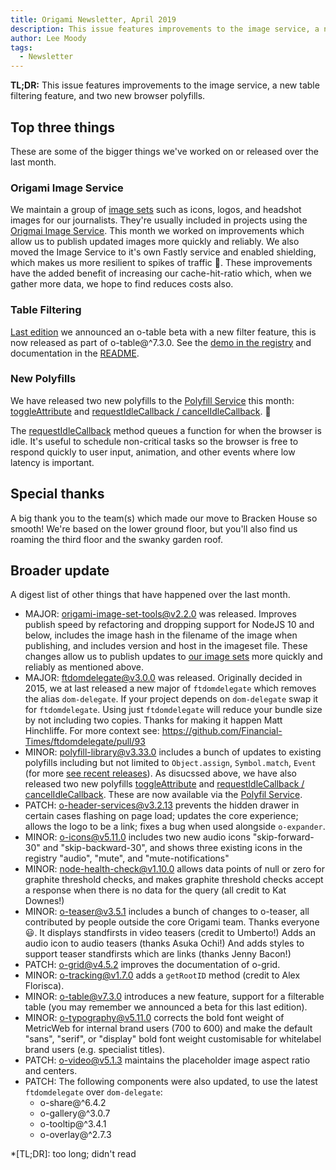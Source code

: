 ```yaml
---
title: Origami Newsletter, April 2019
description: This issue features improvements to the image service, a new table filtering feature, and two new browser polyfills.
author: Lee Moody
tags:
  - Newsletter
---
```


**TL;DR:** This issue features improvements to the image service, a new table filtering feature, and two new browser polyfills.

## Top three things

These are some of the bigger things we've worked on or released over the last month.

### Origami Image Service

We maintain a group of [image sets](https://registry.origami.ft.com/components?search=&module=&imageset=true&service=&active=true&maintained=true&experimental=&deprecated=&dead=) such as icons, logos, and headshot images for our journalists. They're usually included in projects using the [Origmai Image Service](https://www.ft.com/__origami/service/image/v2/). This month we worked on improvements which allow us to publish updated images more quickly and reliably. We also moved the Image Service to it's own Fastly service and enabled shielding, which makes us more resilient to spikes of traffic &#x1F680;. These improvements have the added benefit of increasing our cache-hit-ratio which, when we gather more data, we hope to find reduces costs also.

### Table Filtering

[Last edition](/blog/2019/03/29/newsletter/) we announced an o-table beta with a new filter feature, this is now released as part of o-table@^7.3.0. See the [demo in the registry](https://registry.origami.ft.com/components/o-table@7.3.0#demo-filter) and documentation in the [README](https://registry.origami.ft.com/components/o-table@7.3.0/readme?brand=core#filtering).

### New Polyfills

We have released two new polyfills to the [Polyfill Service](https://polyfill.io/v3/) this month: [toggleAttribute](https://developer.mozilla.org/en-US/docs/Web/API/Element/toggleAttribute) and [requestIdleCallback / cancelIdleCallback](https://developer.mozilla.org/en-US/docs/Web/API/Window/requestIdleCallback). &#x1F389;

The [requestIdleCallback](https://developer.mozilla.org/en-US/docs/Web/API/Window/requestIdleCallback) method queues a function for when the browser is idle. It's useful to schedule non-critical tasks so the browser is free to respond quickly to user input, animation, and other events where low latency is important.

## Special thanks

A big thank you to the team(s) which made our move to Bracken House so smooth! We're based on the lower ground floor, but you'll also find us roaming the third floor and the swanky garden roof.

## Broader update

A digest list of other things that have happened over the last month.

- MAJOR: [origami-image-set-tools@v2.2.0](https://registry.origami.ft.com/components/origami-image-set-tools@2.2.0) was released. Improves publish speed by refactoring and dropping support for NodeJS 10 and below, includes the image hash in the filename of the image when publishing, and includes version and host in the imageset file. These changes allow us to publish updates to [our image sets](https://registry.origami.ft.com/components?search=&module=&imageset=true&service=&active=true&maintained=true&experimental=&deprecated=&dead=) more quickly and reliably as mentioned above.
- MAJOR: [ftdomdelegate@v3.0.0](https://registry.origami.ft.com/components/ftdomdelegate@3.0.0) was released. Originally decided in 2015, we at last released a new major of `ftdomdelegate` which removes the alias `dom-delegate`. If your project depends on `dom-delegate` swap it for `ftdomdelegate`. Using just `ftdomdelegate` will reduce your bundle size by not including two copies. Thanks for making it happen Matt Hinchliffe. For more context see: https://github.com/Financial-Times/ftdomdelegate/pull/93
- MINOR: [polyfill-library@v3.33.0](https://github.com/Financial-Times/polyfill-library/releases) includes  a bunch of updates to existing polyfills including but not limited to `Object.assign`, `Symbol.match`, `Event` (for more [see recent releases](https://github.com/Financial-Times/polyfill-library/releases)). As disucssed above, we have also released two new polyfills [toggleAttribute](https://developer.mozilla.org/en-US/docs/Web/API/Element/toggleAttribute) and [requestIdleCallback / cancelIdleCallback](https://developer.mozilla.org/en-US/docs/Web/API/Window/requestIdleCallback). These are now available via the [Polyfil Service](https://polyfill.io/v3/).
- PATCH: [o-header-services@v3.2.13](https://registry.origami.ft.com/components/o-header-services@3.2.13) prevents the hidden drawer in certain cases flashing on page load; updates the core experience; allows the logo to be a link; fixes a bug when used alongside `o-expander`.
- MINOR: [o-icons@v5.11.0](https://registry.origami.ft.com/components/o-icons@5.11.0) includes two new audio icons "skip-forward-30" and "skip-backward-30", and shows three existing icons in the registry "audio", "mute", and "mute-notifications"
- MINOR: [node-health-check@v1.10.0](https://registry.origami.ft.com/components/node-health-check@1.10.0) allows data points of null or zero for graphite threshold checks, and makes graphite threshold checks accept a response when there is no data for the query (all credit to Kat Downes!)
- MINOR: [o-teaser@v3.5.1](https://registry.origami.ft.com/components/o-teaser@3.5.1) includes a bunch of changes to o-teaser, all contributed by people outside the core Origami team. Thanks everyone &#x1F603;. It displays standfirsts in video teasers (credit to Umberto!) Adds an audio icon to audio teasers (thanks Asuka Ochi!) And adds styles to support teaser standfirsts which are links (thanks Jenny Bacon!)
- PATCH: [o-grid@v4.5.2](https://registry.origami.ft.com/components/o-grid@4.5.2) improves the documentation of o-grid.
- MINOR: [o-tracking@v1.7.0](https://registry.origami.ft.com/components/o-tracking@1.7.0) adds a `getRootID` method (credit to Alex Florisca).
- MINOR: [o-table@v7.3.0](https://registry.origami.ft.com/components/o-table@7.3.0) introduces a new feature, support for a filterable table (you may remember we announced a beta for this last edition).
- MINOR: [o-typography@v5.11.0](https://registry.origami.ft.com/components/o-typography@5.11.0) corrects the bold font weight of MetricWeb for internal brand users (700 to 600) and make the default "sans", "serif", or "display" bold font weight customisable for whitelabel brand users (e.g. specialist titles).
- PATCH: [o-video@v5.1.3](https://registry.origami.ft.com/components/o-video@5.1.3) maintains the placeholder image aspect ratio and centers.
- PATCH: The following components were also updated, to use the latest `ftdomdelegate` over `dom-delegate`:
    - o-share@^6.4.2
    - o-gallery@^3.0.7
    - o-tooltip@^3.4.1
    - o-overlay@^2.7.3

*[TL;DR]: too long; didn't read
